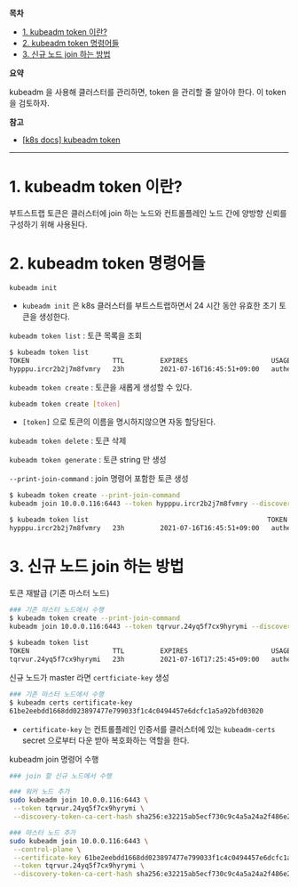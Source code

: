 **목차**

- [1. kubeadm token 이란?](#1-kubeadm-token-이란)
- [2. kubeadm token 명령어들](#2-kubeadm-token-명령어들)
- [3. 신규 노드 join 하는 방법](#3-신규-노드-join-하는-방법)

**요약**

kubeadm 을 사용해 클러스터를 관리하면, token 을 관리할 줄 알아야 한다. 이 token 을 검토하자.

**참고**

- [[k8s docs] kubeadm token](https://kubernetes.io/docs/reference/setup-tools/kubeadm/kubeadm-token/)

---

# 1. kubeadm token 이란?

부트스트랩 토큰은 클러스터에 join 하는 노드와 컨트롤플레인 노드 간에 양방향 신뢰를 구성하기 위해 사용된다.

# 2. kubeadm token 명령어들

`kubeadm init`

- `kubeadm init` 은 k8s 클러스터를 부트스트랩하면서 24 시간 동안 유효한 초기 토큰을 생성한다.

`kubeadm token list` : 토큰 목록을 조회

``` bash
$ kubeadm token list
TOKEN                     TTL         EXPIRES                     USAGES                   DESCRIPTION                                                EXTRA GROUPS
hypppu.ircr2b2j7m8fvmry   23h         2021-07-16T16:45:51+09:00   authentication,signing   <none>                                                     system:bootstrappers:kubeadm:default-node-token
```

`kubeadm token create` : 토큰을 새롭게 생성할 수 있다.

``` bash
kubeadm token create [token]
```

- `[token]` 으로 토큰의 이름을 명시하지않으면 자동 할당된다.

`kubeadm token delete` : 토큰 삭제

`kubeadm token generate` : 토큰 string 만 생성

`--print-join-command` : join 명령어 포함한 토큰 생성

``` bash
$ kubeadm token create --print-join-command
kubeadm join 10.0.0.116:6443 --token hypppu.ircr2b2j7m8fvmry --discovery-token-ca-cert-hash sha256:e32215ab5ecf730c9c4a5a24a2f486e273aa05fa7c6b05c16d5485c672b783a4

$ kubeadm token list                                             TOKEN                     TTL         EXPIRES                     USAGES                   DESCRIPTION                                                EXTRA GROUPS
hypppu.ircr2b2j7m8fvmry   23h         2021-07-16T16:45:51+09:00   authentication,signing   <none>                                                     system:bootstrappers:kubeadm:default-node-token
```

# 3. 신규 노드 join 하는 방법

토큰 재발급 (기존 마스터 노드)

```bash
### 기존 마스터 노드에서 수행
$ kubeadm token create --print-join-command
kubeadm join 10.0.0.116:6443 --token tqrvur.24yq5f7cx9hyrymi --discovery-token-ca-cert-hash sha256:e32215ab5ecf730c9c4a5a24a2f486e273aa05fa7c6b05c16d5485c672b783a4          
                             
$ kubeadm token list
TOKEN                     TTL         EXPIRES                     USAGES                   DESCRIPTION                                                EXTRA GROUPS
tqrvur.24yq5f7cx9hyrymi   23h         2021-07-16T17:25:45+09:00   authentication,signing   <none>                                                     system:bootstrappers:kubeadm:default-node-token
```

신규 노드가 master 라면 `certficiate-key` 생성

```bash
### 기존 마스터 노드에서 수행
$ kubeadm certs certificate-key
61be2eebdd1668dd023897477e799033f1c4c0494457e6dcfc1a5a92bfd03020
```

- `certificate-key` 는 컨트롤플레인 인증서를 클러스터에 있는 `kubeadm-certs` secret 으로부터 다운 받아 복호화하는 역할을 한다.

kubeadm join 명령어 수행

```bash
### join 할 신규 노드에서 수행

### 워커 노드 추가
sudo kubeadm join 10.0.0.116:6443 \
 --token tqrvur.24yq5f7cx9hyrymi \
 --discovery-token-ca-cert-hash sha256:e32215ab5ecf730c9c4a5a24a2f486e273aa05fa7c6b05c16d5485c672b783a4

### 마스터 노드 추가
sudo kubeadm join 10.0.0.116:6443 \
 --control-plane \
 --certificate-key 61be2eebdd1668dd023897477e799033f1c4c0494457e6dcfc1a5a92bfd03020 \
 --token tqrvur.24yq5f7cx9hyrymi \
 --discovery-token-ca-cert-hash sha256:e32215ab5ecf730c9c4a5a24a2f486e273aa05fa7c6b05c16d5485c672b783a4
```
